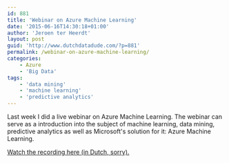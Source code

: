 ```yaml
---
id: 881
title: 'Webinar on Azure Machine Learning'
date: '2015-06-16T14:30:18+01:00'
author: 'Jeroen ter Heerdt'
layout: post
guid: 'http://www.dutchdatadude.com/?p=881'
permalink: /webinar-on-azure-machine-learning/
categories:
    - Azure
    - 'Big Data'
tags:
    - 'data mining'
    - 'machine learning'
    - 'predictive analytics'
---
```


Last week I did a live webinar on Azure Machine Learning. The webinar can serve as a introduction into the subject of machine learning, data mining, predictive analytics as well as Microsoft's solution for it: Azure Machine Learning.

<a href="https://www.youtube.com/watch?v=PZSbC1T86f4&amp;feature=youtu.be">Watch the recording here (in Dutch, sorry).</a>